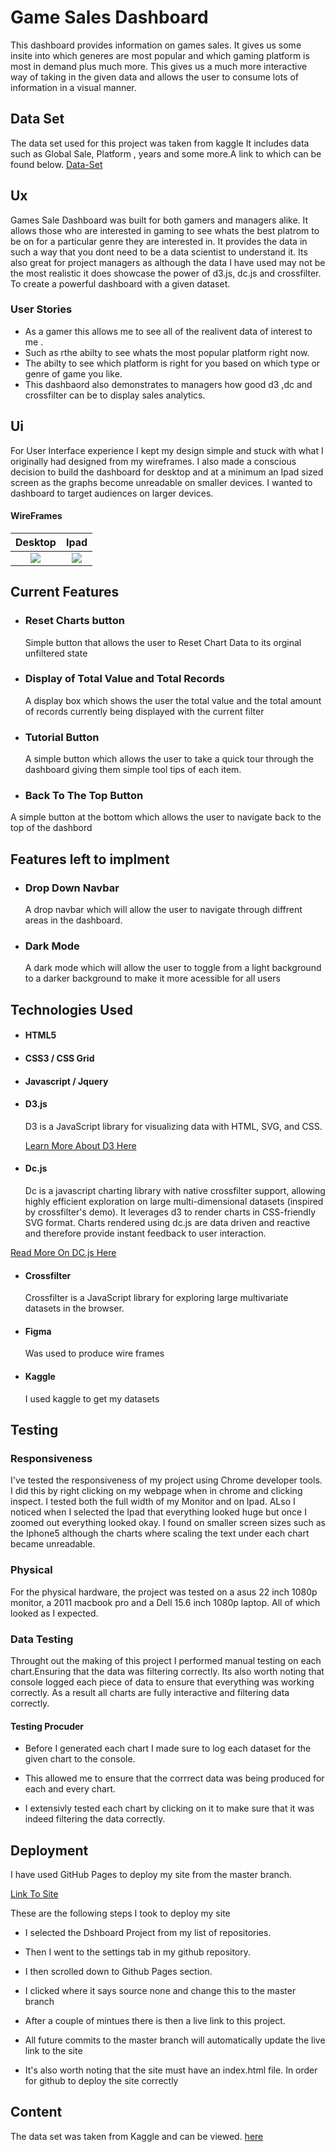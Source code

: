 # Game Sales Dashboard

This dashboard provides information on games sales. It gives us some insite into which generes are most
popular and which gaming platform is most in demand plus much more. This gives us a much more interactive way of taking in the given data and allows the user to consume lots of information in a visual manner.

## Data Set

The data set used for this project was taken from kaggle It includes data such as Global Sale, Platform , years and some more.A link to which can be found below.
[Data-Set](https://www.kaggle.com/gregorut/videogamesales)

## Ux

Games Sale Dashboard was built for both gamers and managers alike. It allows those who are interested in gaming to see whats the best platrom to be on for a particular genre they are interested in. It provides the data in such a way that you dont need to be a data scientist to understand it. Its also great for project managers as although the data I have used may not be the most realistic it does showcase the power of d3.js, dc.js and crossfilter. To create a powerful dashboard with a given dataset.

### User Stories

- As a gamer this allows me to see all of the realivent data of interest to me .
- Such as rthe abilty to see whats the most popular platform right now.
- The abilty to see which platform is right for you based on which type or genre of game you like.
- This dashbaord also demonstrates to managers how good d3 ,dc and crossfilter can be to display sales analytics.

## Ui

For User Interface experience I kept my design simple and stuck with what I originally had designed from my wireframes. I also made a conscious decision to build the dashboard for desktop and at a minimum an Ipad sized screen as the graphs become unreadable on smaller devices. I wanted to dashboard to target audiences on larger devices.

#### WireFrames

|                Desktop                 |                Ipad                 |
| :------------------------------------: | :---------------------------------: |
| ![](Dashboard-Wireframes/Desktop1.png) | ![](Dashboard-Wireframes/Ipad1.png) |

## Current Features

- ### Reset Charts button

  Simple button that allows the user to Reset Chart Data to its orginal unfiltered state

- ### Display of Total Value and Total Records

  A display box which shows the user the total value and the total amount of records currently being displayed with the current filter

- ### Tutorial Button

  A simple button which allows the user to take a quick tour through the dashboard giving them simple tool tips of each item.

- ### Back To The Top Button

A simple button at the bottom which allows the user to navigate back to the top of the dashbord

## Features left to implment

- ### Drop Down Navbar

  A drop navbar which will allow the user to navigate through diffrent areas in the dashboard.

- ### Dark Mode
  A dark mode which will allow the user to toggle from a light background to a darker background to make it more acessible for all users

## Technologies Used

- #### HTML5
- #### CSS3 / CSS Grid
- #### Javascript / Jquery
- #### D3.js

  D3 is a JavaScript library for visualizing data with HTML, SVG, and CSS.

  [Learn More About D3 Here](https://d3js.org/)

- #### Dc.js

  Dc is a javascript charting library with native crossfilter support, allowing highly efficient exploration on large multi-dimensional datasets (inspired by crossfilter's demo). It leverages d3 to render charts in CSS-friendly SVG format. Charts rendered using dc.js are data driven and reactive and therefore provide instant feedback to user interaction.

[Read More On DC.js Here](https://dc-js.github.io/dc.js/)

- #### Crossfilter
  Crossfilter is a JavaScript library for exploring large multivariate datasets in the browser.
- #### Figma
  Was used to produce wire frames
- #### Kaggle
  I used kaggle to get my datasets

## Testing

### Responsiveness

I've tested the responsiveness of my project using Chrome developer tools. I did this by right clicking on my webpage when in chrome and clicking inspect. I tested both the full width of my Monitor and on Ipad. ALso I noticed when I selected the Ipad that everything looked huge but once I zoomed out everything looked okay. I found on smaller screen sizes such as the Iphone5 although the charts where scaling the text under each chart became unreadable.

### Physical

For the physical hardware, the project was tested on a asus 22 inch 1080p monitor, a 2011 macbook pro and a Dell 15.6 inch 1080p laptop. All of which looked as I expected.

### Data Testing

Throught out the making of this project I performed manual testing on each chart.Ensuring that the data was filtering correctly. Its also worth noting that console logged each piece of data to ensure that everything was working correctly. As a result all charts are fully interactive and filtering data correctly.

#### Testing Procuder

- Before I generated each chart I made sure to log each dataset for the given chart to the console.

- This allowed me to ensure that the corrrect data was being produced for each and every chart.

- I extensivly tested each chart by clicking on it to make sure that it was indeed filtering the data correctly.

## Deployment

I have used GitHub Pages to deploy my site from the master branch.

[Link To Site](https://conoroshea1996.github.io/Dashboard/)

These are the following steps I took to deploy my site

- I selected the Dshboard Project from my list of repositories.

- Then I went to the settings tab in my github repository.

- I then scrolled down to Github Pages section.

- I clicked where it says source none and change this to the master branch

- After a couple of mintues there is then a live link to this project.

- All future commits to the master branch will automatically update the live link to the site

- It's also worth noting that the site must have an index.html file. In order for github to deploy the site correctly

## Content

The data set was taken from Kaggle and can be viewed.
[here](https://www.kaggle.com/gregorut/videogamesales)
